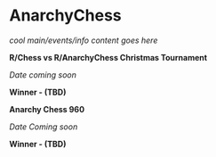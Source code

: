 # AnarchyChess

*cool main/events/info content goes here*

**R/Chess vs R/AnarchyChess Christmas Tournament**

*Date coming soon*

**Winner - (TBD)**





**Anarchy Chess 960**

*Date Coming soon*

**Winner - (TBD)**

